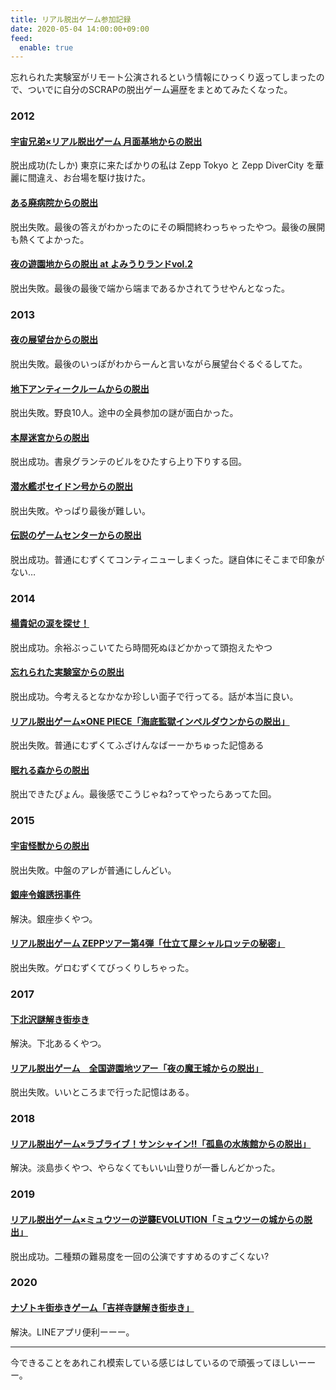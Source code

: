```yaml
---
title: リアル脱出ゲーム参加記録
date: 2020-05-04 14:00:00+09:00
feed:
  enable: true
---
```


忘れられた実験室がリモート公演されるという情報にひっくり返ってしまったので、ついでに自分のSCRAPの脱出ゲーム遍歴をまとめてみたくなった。

### 2012
#### [宇宙兄弟×リアル脱出ゲーム 月面基地からの脱出](https://realdgame.jp/event/post_3.html)
脱出成功(たしか) 東京に来たばかりの私は Zepp Tokyo と Zepp DiverCity を華麗に間違え、お台場を駆け抜けた。

#### [ある廃病院からの脱出](https://realdgame.jp/event/post_4.html)
脱出失敗。最後の答えがわかったのにその瞬間終わっちゃったやつ。最後の展開も熱くてよかった。

#### [夜の遊園地からの脱出 at よみうりランドvol.2](https://realdgame.jp/event/_at_vol2.html)
脱出失敗。最後の最後で端から端まであるかされてうせやんとなった。

### 2013

#### [夜の展望台からの脱出](https://realdgame.jp/tenboudai/)
脱出失敗。最後のいっぽがわからーんと言いながら展望台ぐるぐるしてた。

#### [地下アンティークルームからの脱出](https://realdgame.jp/event/antique.html)
脱出失敗。野良10人。途中の全員参加の謎が面白かった。

#### [本屋迷宮からの脱出](https://realdgame.jp/event/book_vol1.html)
脱出成功。書泉グランテのビルをひたすら上り下りする回。

#### [潜水艦ポセイドン号からの脱出](https://realdgame.jp/zepptour2/)
脱出失敗。やっぱり最後が難しい。

#### [伝説のゲームセンターからの脱出](https://www.taito.co.jp/gc/realdgc/legend)
脱出成功。普通にむずくてコンティニューしまくった。謎自体にそこまで印象がない…

### 2014
#### [楊貴妃の涙を探せ！](https://realdgame.jp/event/youkihi.html)
脱出成功。余裕ぶっこいてたら時間死ぬほどかかって頭抱えたやつ

#### [忘れられた実験室からの脱出](https://realdgame.jp/event/jikkenshitsu.html)
脱出成功。今考えるとなかなか珍しい面子で行ってる。話が本当に良い。

#### [リアル脱出ゲーム×ONE PIECE「海底監獄インペルダウンからの脱出」](https://realdgame.jp/zepptour3/main.html)
脱出失敗。普通にむずくてふざけんなばーーかちゅった記憶ある

#### [眠れる森からの脱出](https://realdgame.jp/nemureru/index.html)
脱出できたぴょん。最後感でこうじゃね?ってやったらあってた回。

### 2015
#### [宇宙怪獣からの脱出](https://realdgame.jp/uchukaijyu/)
脱出失敗。中盤のアレが普通にしんどい。
#### [銀座令嬢誘拐事件](https://realdgame.jp/event/ginza_reijyo.html)
解決。銀座歩くやつ。

#### [リアル脱出ゲーム ZEPPツアー第4弾「仕立て屋シャルロッテの秘密」](https://realdgame.jp/zepptour4/)
脱出失敗。ゲロむずくてびっくりしちゃった。

### 2017
#### [下北沢謎解き街歩き](https://realdgame.jp/shimokitanazo/)
解決。下北あるくやつ。

#### [リアル脱出ゲーム　全国遊園地ツアー「夜の魔王城からの脱出」](https://realdgame.jp/maoujo/)
脱出失敗。いいところまで行った記憶はある。

### 2018
#### [リアル脱出ゲーム×ラブライブ！サンシャイン!!「孤島の水族館からの脱出」](https://realdgame.jp/lovelive_sunshine/)

解決。淡島歩くやつ、やらなくてもいい山登りが一番しんどかった。

### 2019
#### [リアル脱出ゲーム×ミュウツーの逆襲EVOLUTION「ミュウツーの城からの脱出」](https://realdgame.jp/pokemon2019/)

脱出成功。二種類の難易度を一回の公演ですすめるのすごくない?

### 2020
#### [ナゾトキ街歩きゲーム「吉祥寺謎解き街歩き」](https://realdgame.jp/kichijojinazo/)

解決。LINEアプリ便利ーーー。

-------------------

今できることをあれこれ模索している感じはしているので頑張ってほしいーーー。
